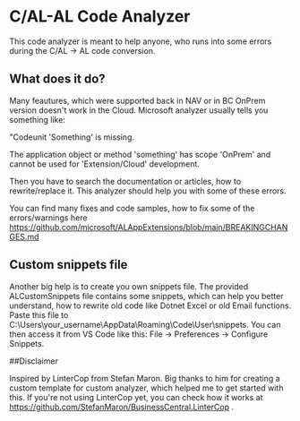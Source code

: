 # C/AL-AL Code Analyzer

This code analyzer is meant to help anyone, who runs into some errors during the C/AL -> AL code conversion.

## What does it do?

Many feautures, which were supported back in NAV or in BC OnPrem version doesn't work in the Cloud. Microsoft analyzer usually tells you something like:

"Codeunit 'Something' is missing.

The application object or method 'something' has scope 'OnPrem' and cannot be used for 'Extension/Cloud' development.

Then you have to search the documentation or articles, how to rewrite/replace it. This analyzer should help you with some of these errors.

You can find many fixes and code samples, how to fix some of the errors/warnings here https://github.com/microsoft/ALAppExtensions/blob/main/BREAKINGCHANGES.md

## Custom snippets file

Another big help is to create you own snippets file. The provided ALCustomSnippets file contains some snippets, which can help you better understand, how to rewrite old code like Dotnet Excel or old Email functions. Paste this file to C:\Users\your_username\AppData\Roaming\Code\User\snippets. You can then access it from VS Code like this: File -> Preferences -> Configure Snippets.

##Disclaimer

Inspired by LinterCop from Stefan Maron. Big thanks to him for creating a custom template for custom analyzer, which helped me to get started with this.
If you're not using LinterCop yet, you can check how it works at https://github.com/StefanMaron/BusinessCentral.LinterCop .
